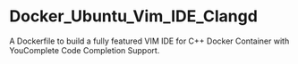 # Docker_Ubuntu_Vim_IDE_Clangd
A Dockerfile to build a fully featured VIM IDE for C++ Docker Container with YouComplete Code Completion Support.
